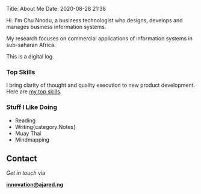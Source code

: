 Title: About Me
Date: 2020-08-28 21:38

Hi. I'm Chu Nnodu, a business technologist who designs, develops and manages 
business information systems.

My research focuses on commercial applications of information systems in sub-saharan Africa.

This is a digital log. 

### Top Skills

I bring clarity of thought and quality execution to new product development. Here are [my top skills](https://secure.plum.io/p/o93Pr7IyMGN98jHG9suN5A).


### Stuff I Like Doing
- Reading
- Writing{category:Notes}
- Muay Thai
- Mindmapping

## Contact

_Get in touch_ via 

**[innovation@ajared.ng](mailto:innovation@ajared.ng)**